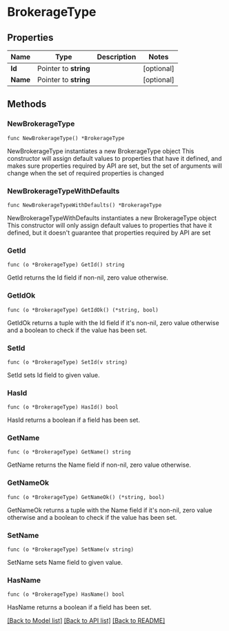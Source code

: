 # BrokerageType

## Properties

Name | Type | Description | Notes
------------ | ------------- | ------------- | -------------
**Id** | Pointer to **string** |  | [optional] 
**Name** | Pointer to **string** |  | [optional] 

## Methods

### NewBrokerageType

`func NewBrokerageType() *BrokerageType`

NewBrokerageType instantiates a new BrokerageType object
This constructor will assign default values to properties that have it defined,
and makes sure properties required by API are set, but the set of arguments
will change when the set of required properties is changed

### NewBrokerageTypeWithDefaults

`func NewBrokerageTypeWithDefaults() *BrokerageType`

NewBrokerageTypeWithDefaults instantiates a new BrokerageType object
This constructor will only assign default values to properties that have it defined,
but it doesn't guarantee that properties required by API are set

### GetId

`func (o *BrokerageType) GetId() string`

GetId returns the Id field if non-nil, zero value otherwise.

### GetIdOk

`func (o *BrokerageType) GetIdOk() (*string, bool)`

GetIdOk returns a tuple with the Id field if it's non-nil, zero value otherwise
and a boolean to check if the value has been set.

### SetId

`func (o *BrokerageType) SetId(v string)`

SetId sets Id field to given value.

### HasId

`func (o *BrokerageType) HasId() bool`

HasId returns a boolean if a field has been set.

### GetName

`func (o *BrokerageType) GetName() string`

GetName returns the Name field if non-nil, zero value otherwise.

### GetNameOk

`func (o *BrokerageType) GetNameOk() (*string, bool)`

GetNameOk returns a tuple with the Name field if it's non-nil, zero value otherwise
and a boolean to check if the value has been set.

### SetName

`func (o *BrokerageType) SetName(v string)`

SetName sets Name field to given value.

### HasName

`func (o *BrokerageType) HasName() bool`

HasName returns a boolean if a field has been set.


[[Back to Model list]](../README.md#documentation-for-models) [[Back to API list]](../README.md#documentation-for-api-endpoints) [[Back to README]](../README.md)



